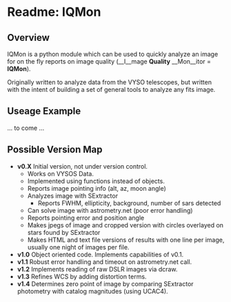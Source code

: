 # Readme: IQMon

## Overview

IQMon is a python module which can be used to quickly analyze an image for on the fly reports on image quality (__I__mage __Quality__ __Mon__itor = __IQMon__).

Originally written to analyze data from the VYSO telescopes, but written with the intent of building a set of general tools to analyze any fits image.

## Useage Example

… to come ...

## Possible Version Map

* __v0.X__ Initial version, not under version control.
    * Works on VYSOS Data.
	* Implemented using functions instead of objects.
	* Reports image pointing info (alt, az, moon angle)
	* Analyzes image with SExtractor
		* Reports FWHM, ellipticity, background, number of sars detected
	* Can solve image with astrometry.net (poor error handling)
	* Reports pointing error and position angle
	* Makes jpegs of image and cropped version with circles overlayed on stars found by SExtractor
	* Makes HTML and text file versions of results with one line per image, usually one night of images per file.
* __v1.0__ Object oriented code.  Implements capabilities of v0.1.
* __v1.1__ Robust error handling and timeout on astrometry.net call.
* __v1.2__ Implements reading of raw DSLR images via dcraw.
* __v1.3__ Refines WCS by adding distortion terms.
* __v1.4__ Determines zero point of image by comparing SExtractor photometry with catalog magnitudes (using UCAC4).
